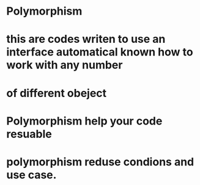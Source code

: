 # Polymorphism
# this are codes writen to use an interface automatical known how to work with any number 
# of different obeject 

# Polymorphism help your code resuable

# polymorphism reduse condions and use case.
